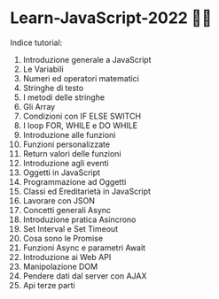 # Learn-JavaScript-2022 🤹‍♂️

Indice tutorial:
<ol>
<li>Introduzione generale a JavaScript
<li>Le Variabili
<li>Numeri ed operatori matematici
<li>Stringhe di testo
<li>I metodi delle stringhe
<li>Gli Array
<li>Condizioni con IF ELSE SWITCH
<li>I loop FOR, WHILE e DO WHILE
<li>Introduzione alle funzioni
<li>Funzioni personalizzate
<li>Return valori delle funzioni
<li>Introduzione agli eventi
<li>Oggetti in JavaScript
<li>Programmazione ad Oggetti
<li>Classi ed Ereditarietà in JavaScript
<li>Lavorare con JSON
<li>Concetti generali Async
<li>Introduzione pratica Asincrono
<li>Set Interval e Set Timeout
<li>Cosa sono le Promise
<li>Funzioni Async e parametri Await
<li>Introduzione ai Web API
<li>Manipolazione DOM
<li>Pendere dati dal server con AJAX
<li>Api terze parti
